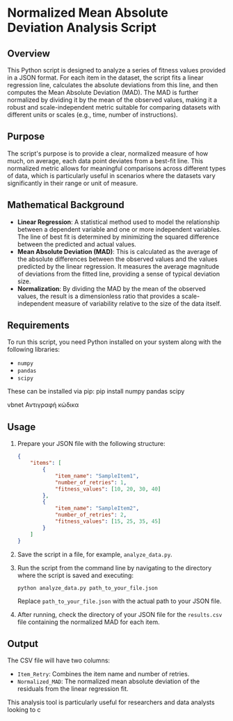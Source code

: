# Normalized Mean Absolute Deviation Analysis Script

## Overview
This Python script is designed to analyze a series of fitness values provided in a JSON format. For each item in the dataset, the script fits a linear regression line, calculates the absolute deviations from this line, and then computes the Mean Absolute Deviation (MAD). The MAD is further normalized by dividing it by the mean of the observed values, making it a robust and scale-independent metric suitable for comparing datasets with different units or scales (e.g., time, number of instructions).

## Purpose
The script's purpose is to provide a clear, normalized measure of how much, on average, each data point deviates from a best-fit line. This normalized metric allows for meaningful comparisons across different types of data, which is particularly useful in scenarios where the datasets vary significantly in their range or unit of measure.

## Mathematical Background
- **Linear Regression**: A statistical method used to model the relationship between a dependent variable and one or more independent variables. The line of best fit is determined by minimizing the squared difference between the predicted and actual values.
- **Mean Absolute Deviation (MAD)**: This is calculated as the average of the absolute differences between the observed values and the values predicted by the linear regression. It measures the average magnitude of deviations from the fitted line, providing a sense of typical deviation size.
- **Normalization**: By dividing the MAD by the mean of the observed values, the result is a dimensionless ratio that provides a scale-independent measure of variability relative to the size of the data itself.

## Requirements
To run this script, you need Python installed on your system along with the following libraries:
- `numpy`
- `pandas`
- `scipy`

These can be installed via pip:
pip install numpy pandas scipy

vbnet
Αντιγραφή κώδικα

## Usage
1. Prepare your JSON file with the following structure:
    ```json
    {
        "items": [
            {
                "item_name": "SampleItem1",
                "number_of_retries": 1,
                "fitness_values": [10, 20, 30, 40]
            },
            {
                "item_name": "SampleItem2",
                "number_of_retries": 2,
                "fitness_values": [15, 25, 35, 45]
            }
        ]
    }
    ```

2. Save the script in a file, for example, `analyze_data.py`.

3. Run the script from the command line by navigating to the directory where the script is saved and executing:
    ```
    python analyze_data.py path_to_your_file.json
    ```

    Replace `path_to_your_file.json` with the actual path to your JSON file.

4. After running, check the directory of your JSON file for the `results.csv` file containing the normalized MAD for each item.

## Output
The CSV file will have two columns:
- `Item_Retry`: Combines the item name and number of retries.
- `Normalized_MAD`: The normalized mean absolute deviation of the residuals from the linear regression fit.

This analysis tool is particularly useful for researchers and data analysts looking to c